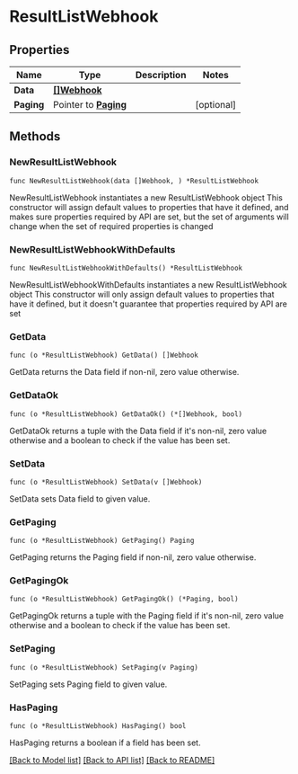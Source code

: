 # ResultListWebhook

## Properties

Name | Type | Description | Notes
------------ | ------------- | ------------- | -------------
**Data** | [**[]Webhook**](Webhook.md) |  | 
**Paging** | Pointer to [**Paging**](Paging.md) |  | [optional] 

## Methods

### NewResultListWebhook

`func NewResultListWebhook(data []Webhook, ) *ResultListWebhook`

NewResultListWebhook instantiates a new ResultListWebhook object
This constructor will assign default values to properties that have it defined,
and makes sure properties required by API are set, but the set of arguments
will change when the set of required properties is changed

### NewResultListWebhookWithDefaults

`func NewResultListWebhookWithDefaults() *ResultListWebhook`

NewResultListWebhookWithDefaults instantiates a new ResultListWebhook object
This constructor will only assign default values to properties that have it defined,
but it doesn't guarantee that properties required by API are set

### GetData

`func (o *ResultListWebhook) GetData() []Webhook`

GetData returns the Data field if non-nil, zero value otherwise.

### GetDataOk

`func (o *ResultListWebhook) GetDataOk() (*[]Webhook, bool)`

GetDataOk returns a tuple with the Data field if it's non-nil, zero value otherwise
and a boolean to check if the value has been set.

### SetData

`func (o *ResultListWebhook) SetData(v []Webhook)`

SetData sets Data field to given value.


### GetPaging

`func (o *ResultListWebhook) GetPaging() Paging`

GetPaging returns the Paging field if non-nil, zero value otherwise.

### GetPagingOk

`func (o *ResultListWebhook) GetPagingOk() (*Paging, bool)`

GetPagingOk returns a tuple with the Paging field if it's non-nil, zero value otherwise
and a boolean to check if the value has been set.

### SetPaging

`func (o *ResultListWebhook) SetPaging(v Paging)`

SetPaging sets Paging field to given value.

### HasPaging

`func (o *ResultListWebhook) HasPaging() bool`

HasPaging returns a boolean if a field has been set.


[[Back to Model list]](../README.md#documentation-for-models) [[Back to API list]](../README.md#documentation-for-api-endpoints) [[Back to README]](../README.md)


